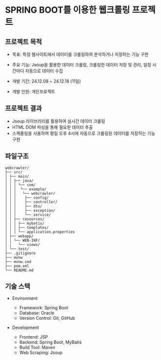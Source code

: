 # SPRING BOOT를 이용한 웹크롤링 프로젝트

## 프로젝트 목적
 - 목표: 특정 웹사이트에서 데이터를 크롤링하여 분석하거나 저장하는 기능 구현
 - 주요 기능: Jsoup을 활용한 데이터 크롤링, 크롤링한 데이터 저장 및 관리, 일정 시간마다 자동으로 데이터 수집
 
 - 개발 기간: 24.12.08 ~ 24.12.18 (11일)
 - 개발 인원: 개인프로젝트

## 프로젝트 결과
 - Jsoup 라이브러리를 활용하여 실시간 데이터 크롤링
 - HTML DOM 파싱을 통해 필요한 데이터 추출
 - 스케줄링을 사용하여 평일 오후 4시에 자동으로 크롤링된 데이터를 저장하는 기능 구현

 ## 파일구조
    webcrawler/
    ├── src/
    │ ├── main/
    │ │ ├── java/
    │ │ │ └── com/
    │ │ │  └── example/
    │ │ │   └── webcrawler/
    │ │ │    ├── config/
    │ │ │    ├── controller/
    │ │ │    ├── dto/
    │ │ │    ├── exception/
    │ │ │    └── service/
    │ │ ├── resources/
    │ │ │ ├── mybatis/
    │ │ │ ├── templates/
    │ │ │ └── application.properties
    │ ├── webapp/
    │ │ └── WEB-INF/
    │ │   └── views/
    │ └── test/
    ├── .gitignore
    ├── mvnw
    ├── mvnw.cmd
    ├── pom.xml
    └── README.md

## 기술 스택
 - Environment
   - Framework: Spring Boot
   - Database: Oracle
   - Version Control: Git, GitHub

 - Development
   - Frontend: JSP
   - Backend: Spring Boot, MyBatis
   - Build Tool: Maven
   - Web Scraping: Jsoup
